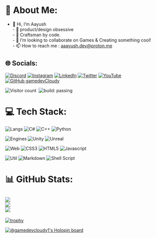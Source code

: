 # 💫 About Me:
- 👋 Hi, I’m Aayush<br>- 👀 product/design obsessive<br>- 🌱 Craftsman by code. <br>- 💞️ I’m looking to collaborate on Games & Creating something  cool!<br>- 📫 How to reach me : aaayush.dev@proton.me


## 🌐 Socials:
[![Discord](https://img.shields.io/badge/Discord-%237289DA.svg?logo=discord&logoColor=white)](htttps://discord.gg/cloudy#5713) [![Instagram](https://img.shields.io/badge/Instagram-%23E4405F.svg?logo=Instagram&logoColor=white)](https://instagram.com/aayush.px) [![LinkedIn](https://img.shields.io/badge/LinkedIn-%230077B5.svg?logo=linkedin&logoColor=white)](https://www.linkedin.com/in/aayush-chaudhary-2b7b99208/) 
[![Twitter](https://img.shields.io/badge/Twitter-%231DA1F2.svg?logo=Twitter&logoColor=white)](https://twitter.com/aayush_cloudy) 
[![YouTube](https://img.shields.io/badge/YouTube-%23FF0000.svg?logo=YouTube&logoColor=white)](https://youtube.com/c/aayushchaudharygames) 
[![GitHub gamedevCloudy](https://img.shields.io/github/followers/gamedevCloudy?label=follow&style=social&)](https://github.com/gamedevCloudy)&nbsp;

![Visitor count](https://komarev.com/ghpvc/?username=gamedevCloudy&color=green&style=for-the-badge)&nbsp;
![build: passing](https://img.shields.io/badge/build-passing-success?style=for-the-badge)



# 💻 Tech Stack:
![Langs](https://img.shields.io/badge/-Langs-blueviolet.svg?style=for-the-badge)  ![C#](https://img.shields.io/badge/c%23-%23239120.svg?style=for-the-badge&logo=c-sharp&logoColor=white) ![C++](https://img.shields.io/badge/c++-%2300599C.svg?style=for-the-badge&logo=c%2B%2B&logoColor=white) 
![Python](https://img.shields.io/badge/-python-3776AB.svg?style=for-the-badge&logo=python&logoColor=white) 
<br>

![Engines](https://img.shields.io/badge/-engine-blueviolet.svg?style=for-the-badge) 
![Unity](https://img.shields.io/badge/-unity-FFFFFF.svg?style=for-the-badge&logo=unity&logoColor=black) 
![Unreal](https://img.shields.io/badge/-unreal-0E1128.svg?style=for-the-badge&logo=unrealengine&logoColor=white) 


![Web](https://img.shields.io/badge/-web-blueviolet.svg?style=for-the-badge)   ![CSS3](https://img.shields.io/badge/css3-%231572B6.svg?style=for-the-badge&logo=css3&logoColor=white) ![HTML5](https://img.shields.io/badge/html5-%23E34F26.svg?style=for-the-badge&logo=html5&logoColor=white) ![Javascript](https://img.shields.io/badge/-JavaScript-F7DF1E.svg?style=for-the-badge&logo=javascript&logoColor=white) 
<br>

![Util](https://img.shields.io/badge/-utility-blueviolet.svg?style=for-the-badge)  ![Markdown](https://img.shields.io/badge/markdown-%23000000.svg?style=for-the-badge&logo=markdown&logoColor=white) ![Shell Script](https://img.shields.io/badge/shell_script-%23121011.svg?style=for-the-badge&logo=gnu-bash&logoColor=white) 

# 📊 GitHub Stats:
![](https://github-readme-stats.vercel.app/api?username=gamedevCloudy&theme=tokyonight&hide_border=false&include_all_commits=true&count_private=true)<br/>
![](https://github-readme-streak-stats.herokuapp.com/?user=gamedevCloudy&theme=tokyonight&hide_border=false)<br/>
![](https://github-readme-stats.vercel.app/api/top-langs/?username=gamedevCloudy&theme=tokyonight&hide_border=false&include_all_commits=true&count_private=true&layout=compact&hide=HLSL,shaderlab)
---

[![trophy](https://github-profile-trophy.vercel.app/?username=gamedevCloudy&theme=tokyonight)](https://github.com/ryo-ma/github-profile-trophy)

[![@gamedevcloudy1's Holopin board](https://holopin.me/gamedevcloudy1)](https://holopin.io/@gamedevcloudy1)

